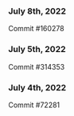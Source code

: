 ### July 8th, 2022

Commit #160278

### July 5th, 2022

Commit #314353


### July 4th, 2022

Commit #72281
